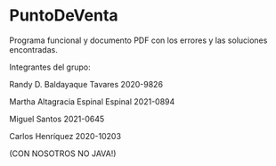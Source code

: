 # PuntoDeVenta

Programa funcional y documento PDF con los errores y las soluciones encontradas.

Integrantes del grupo:

Randy D. Baldayaque Tavares 2020-9826

Martha Altagracia Espinal Espinal 2021-0894

Miguel Santos 2021-0645

Carlos Henríquez 2020-10203

(CON NOSOTROS NO JAVA!)
